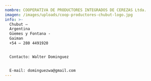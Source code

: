 ```yaml
---
nombre: COOPERATIVA DE PRODUCTORES INTEGRADOS DE CEREZAS Ltda.
imagen: /images/uploads/coop-productores-chubut-logo.jpg
info: >-
  Chubut –
  Argentina                                                                                                                                                       C.
  Güemes y Fontana -
  Gaiman                                                                                                                                   Tel.
  +54 – 280 4491920


  Contacto: Walter Dominguez                                                                                                                                      


  E-mail: dominguezwa@gmail.com
---
```

